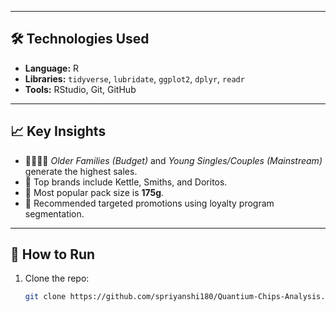 
---

## 🛠️ Technologies Used

- **Language:** R  
- **Libraries:** `tidyverse`, `lubridate`, `ggplot2`, `dplyr`, `readr`
- **Tools:** RStudio, Git, GitHub

---

## 📈 Key Insights

- 👨‍👩‍👧‍👦 *Older Families (Budget)* and *Young Singles/Couples (Mainstream)* generate the highest sales.
- 🎯 Top brands include Kettle, Smiths, and Doritos.
- 🧂 Most popular pack size is **175g**.
- 🧠 Recommended targeted promotions using loyalty program segmentation.

---

## 🚀 How to Run

1. Clone the repo:
   ```bash
   git clone https://github.com/spriyanshi180/Quantium-Chips-Analysis.git
